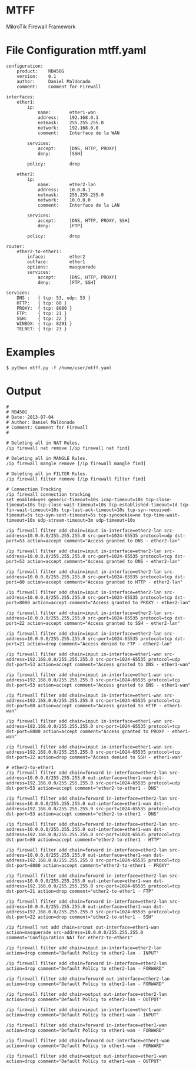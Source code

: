 MTFF
====

MikroTik Firewall Framework


File Configuration mtff.yaml
============================

    configuration:
        product:    RB450G
        version:    0.1
        author:     Daniel Maldonado
        comment:    Comment for Firewall

    interfaces:
        ether1:
            ip:
                name:       ether1-wan
                address:    192.168.0.1
                netmask:    255.255.255.0
                network:    192.168.0.0
                comment:    Interface de la WAN

            services:
                accept:     [DNS, HTTP, PROXY]
                deny:       [SSH]

            policy:         drop

        ether2:
            ip:
                name:       ether2-lan
                address:    10.0.0.1
                netmask:    255.255.255.0
                network:    10.0.0.0
                comment:    Interface de la LAN

            services:
                accept:     [DNS, HTTP, PROXY, SSH]
                deny:       [FTP]

            policy:         drop

    router:
        ether2-to-ether1:
            inface:         ether2
            outface:        ether1
            options:        masquerade
            services:
                accept:     [DNS, HTTP, PROXY]
                deny:       [FTP, SSH]

    services:
        DNS :   { tcp: 53, udp: 53 }
        HTTP:   { tcp: 80 } 
        PROXY:  { tcp: 8080 }
        FTP:    { tcp: 21 }
        SSH:    { tcp: 22 }
        WINBOX: { tcp: 8291 }
        TELNET: { tcp: 23 }


Examples
========

    $ python mtff.py -f /home/user/mtff.yaml


Output
======

    #
    # RB450G
    # Date: 2013-07-04
    # Author: Daniel Maldonado
    # Comment: Comment for Firewall
    #
    
    # Deleting all in NAT Rules.
    /ip firewall nat remove [/ip firewall nat find]
    
    # Deleting all in MANGLE Rules.
    /ip firewall mangle remove [/ip firewall mangle find]
    
    # Deleting all in FILTER Rules.
    /ip firewall filter remove [/ip firewall filter find]
    
    # Connection Tracking
    /ip firewall connection tracking
    set enabled=yes generic-timeout=10s icmp-timeout=10s tcp-close-timeout=10s tcp-close-wait-timeout=10s tcp-established-timeout=1d tcp-fin-wait-timeout=10s tcp-last-ack-timeout=10s tcp-syn-received-timeout=5s tcp-syn-sent-timeout=5s tcp-syncookie=no tcp-time-wait-timeout=10s udp-stream-timeout=3m udp-timeout=10s
    
    /ip firewall filter add chain=input in-interface=ether2-lan src-address=10.0.0.0/255.255.255.0 src-port=1024-65535 protocol=udp dst-port=53 action=accept comment="Access granted to DNS - ether2-lan"
    
    /ip firewall filter add chain=input in-interface=ether2-lan src-address=10.0.0.0/255.255.255.0 src-port=1024-65535 protocol=tcp dst-port=53 action=accept comment="Access granted to DNS - ether2-lan"
    
    /ip firewall filter add chain=input in-interface=ether2-lan src-address=10.0.0.0/255.255.255.0 src-port=1024-65535 protocol=tcp dst-port=80 action=accept comment="Access granted to HTTP - ether2-lan"
    
    /ip firewall filter add chain=input in-interface=ether2-lan src-address=10.0.0.0/255.255.255.0 src-port=1024-65535 protocol=tcp dst-port=8080 action=accept comment="Access granted to PROXY - ether2-lan"
    
    /ip firewall filter add chain=input in-interface=ether2-lan src-address=10.0.0.0/255.255.255.0 src-port=1024-65535 protocol=tcp dst-port=22 action=accept comment="Access granted to SSH - ether2-lan"
    
    /ip firewall filter add chain=input in-interface=ether2-lan src-address=10.0.0.0/255.255.255.0 src-port=1024-65535 protocol=tcp dst-port=21 action=drop comment="Access denied to FTP - ether2-lan"
    
    /ip firewall filter add chain=input in-interface=ether1-wan src-address=192.168.0.0/255.255.255.0 src-port=1024-65535 protocol=udp dst-port=53 action=accept comment="Access granted to DNS - ether1-wan"
    
    /ip firewall filter add chain=input in-interface=ether1-wan src-address=192.168.0.0/255.255.255.0 src-port=1024-65535 protocol=tcp dst-port=53 action=accept comment="Access granted to DNS - ether1-wan"
    
    /ip firewall filter add chain=input in-interface=ether1-wan src-address=192.168.0.0/255.255.255.0 src-port=1024-65535 protocol=tcp dst-port=80 action=accept comment="Access granted to HTTP - ether1-wan"
    
    /ip firewall filter add chain=input in-interface=ether1-wan src-address=192.168.0.0/255.255.255.0 src-port=1024-65535 protocol=tcp dst-port=8080 action=accept comment="Access granted to PROXY - ether1-wan"
    
    /ip firewall filter add chain=input in-interface=ether1-wan src-address=192.168.0.0/255.255.255.0 src-port=1024-65535 protocol=tcp dst-port=22 action=drop comment="Access denied to SSH - ether1-wan"
    
    # ether2-to-ether1
    /ip firewall filter add chain=forward in-interface=ether2-lan src-address=10.0.0.0/255.255.255.0 out-interface=ether1-wan dst-address=192.168.0.0/255.255.255.0 src-port=1024-65535 protocol=udp dst-port=53 action=accept comment="ether2-to-ether1 - DNS"
    
    /ip firewall filter add chain=forward in-interface=ether2-lan src-address=10.0.0.0/255.255.255.0 out-interface=ether1-wan dst-address=192.168.0.0/255.255.255.0 src-port=1024-65535 protocol=tcp dst-port=53 action=accept comment="ether2-to-ether1 - DNS"
    
    /ip firewall filter add chain=forward in-interface=ether2-lan src-address=10.0.0.0/255.255.255.0 out-interface=ether1-wan dst-address=192.168.0.0/255.255.255.0 src-port=1024-65535 protocol=tcp dst-port=80 action=accept comment="ether2-to-ether1 - HTTP"
    
    /ip firewall filter add chain=forward in-interface=ether2-lan src-address=10.0.0.0/255.255.255.0 out-interface=ether1-wan dst-address=192.168.0.0/255.255.255.0 src-port=1024-65535 protocol=tcp dst-port=8080 action=accept comment="ether2-to-ether1 - PROXY"
    
    /ip firewall filter add chain=forward in-interface=ether2-lan src-address=10.0.0.0/255.255.255.0 out-interface=ether1-wan dst-address=192.168.0.0/255.255.255.0 src-port=1024-65535 protocol=tcp dst-port=21 action=drop comment="ether2-to-ether1 - FTP"
    
    /ip firewall filter add chain=forward in-interface=ether2-lan src-address=10.0.0.0/255.255.255.0 out-interface=ether1-wan dst-address=192.168.0.0/255.255.255.0 src-port=1024-65535 protocol=tcp dst-port=22 action=drop comment="ether2-to-ether1 - SSH"
    
    /ip firewall nat add chain=srcnat out-interface=ether1-wan action=masquerade src-address=10.0.0.0/255.255.255.0 comment="Configuration NAT for ether2-to-ether1"
    
    /ip firewall filter add chain=input in-interface=ether2-lan action=drop comment="Default Policy to ether2-lan - INPUT"
    
    /ip firewall filter add chain=forward in-interface=ether2-lan action=drop comment="Default Policy to ether2-lan - FORWARD"
    
    /ip firewall filter add chain=forward out-interface=ether2-lan action=drop comment="Default Policy to ether2-lan - FORWARD"
    
    /ip firewall filter add chain=output out-interface=ether2-lan action=drop comment="Default Policy to ether2-lan - OUTPUT"
    
    /ip firewall filter add chain=input in-interface=ether1-wan action=drop comment="Default Policy to ether1-wan - INPUT"
    
    /ip firewall filter add chain=forward in-interface=ether1-wan action=drop comment="Default Policy to ether1-wan - FORWARD"
    
    /ip firewall filter add chain=forward out-interface=ether1-wan action=drop comment="Default Policy to ether1-wan - FORWARD"
    
    /ip firewall filter add chain=output out-interface=ether1-wan action=drop comment="Default Policy to ether1-wan - OUTPUT"
